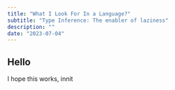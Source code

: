 ```yaml
---
title: "What I Look For In a Language?"
subtitle: "Type Inference: The enabler of laziness"
description: ""
date: "2023-07-04"
---
```


## Hello

I hope this works, innit
